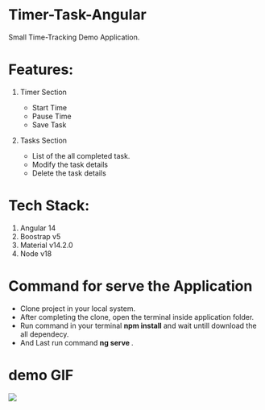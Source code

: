 # Timer-Task-Angular

Small Time-Tracking Demo Application.

# Features:
   1. Timer Section
       - Start Time
       - Pause Time
       - Save Task
   
   2. Tasks Section
       - List of the all completed task.
       - Modify the task details
       - Delete the task details
   
# Tech Stack:
  1. Angular 14
  2. Boostrap v5
  3. Material v14.2.0
  4. Node v18
  
# Command for serve the Application
  - Clone project in your local system.
  - After completing the clone, open the terminal inside application folder.
  - Run command in your terminal <b> npm install</b> and wait untill download the all dependecy.
  - And Last run command <b> ng serve </b>. 

# demo GIF

![](https://github.com/akshaypatel01/Timer-Task-Angular/demo-app.gif)
  
 
  

